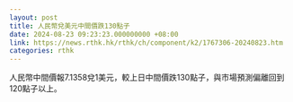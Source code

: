 ```yaml
---
layout: post
title: 人民幣兌美元中間價跌130點子
date: 2024-08-23 09:23:23.000000000 +08:00
link: https://news.rthk.hk/rthk/ch/component/k2/1767306-20240823.htm
categories: rthk
---
```


人民幣中間價報7.1358兌1美元，較上日中間價跌130點子，與市場預測偏離回到120點子以上。
